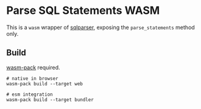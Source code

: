 # Parse SQL Statements WASM

This is a `wasm` wrapper of [sqlparser](https://crates.io/crates/sqlparser), exposing the `parse_statements` method only.

## Build

[wasm-pack](https://github.com/rustwasm/wasm-pack) required.

```shell
# native in browser
wasm-pack build --target web

# esm integration
wasm-pack build --target bundler
```
